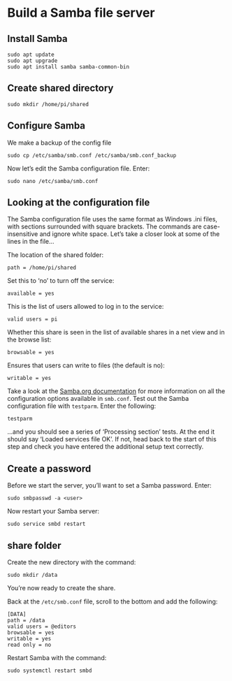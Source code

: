 # Build a Samba file server



## Install Samba

```shell
sudo apt update
sudo apt upgrade
sudo apt install samba samba-common-bin
```


## Create shared directory

```shell
sudo mkdir /home/pi/shared
```

## Configure Samba

We make a backup of the config file

```shell-session
sudo cp /etc/samba/smb.conf /etc/samba/smb.conf_backup
```

Now let’s edit the Samba configuration file. Enter:

```shell-session
sudo nano /etc/samba/smb.conf
```


## Looking at the configuration file

The Samba configuration file uses the same format as Windows .ini files, with sections surrounded with square brackets. The commands are case-insensitive and ignore white space. Let’s take a closer look at some of the lines in the file…

The location of the shared folder:

```shell-session
path = /home/pi/shared
```

Set this to ‘no’ to turn off the service:

```shell-session
available = yes
```

This is the list of users allowed to log in to the service:

```shell-session
valid users = pi
```

Whether this share is seen in the list of available shares in a net view and in the browse list:

```shell-session
browsable = yes
```

Ensures that users can write to files (the default is no):

```shell-session
writable = yes
```

Take a look at the [Samba.org documentation](https://www.samba.org/samba/docs/current/man-html/smb.conf.5.html) for more information on all the configuration options available in `smb.conf`. Test out the Samba configuration file with `testparm`. Enter the following:

```shell-session
testparm
```

…and you should see a series of ‘Processing section’ tests. At the end it should say ‘Loaded services file OK’. If not, head back to the start of this step and check you have entered the additional setup text correctly.

## Create a password

Before we start the server, you’ll want to set a Samba password. Enter:

```shell
sudo smbpasswd -a <user>
```

Now restart your Samba server:

```shell
sudo service smbd restart
```

## share folder

Create the new directory with the command:

```shell
sudo mkdir /data
```

You’re now ready to create the share.

Back at the `/etc/smb.conf` file, scroll to the bottom and add the following:

```shell
[DATA]
path = /data
valid users = @editors
browsable = yes
writable = yes
read only = no
```


Restart Samba with the command:

```shell
sudo systemctl restart smbd
```
